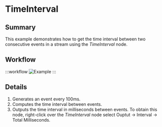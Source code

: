 # TimeInterval

## Summary
This example demonstrates how to get the time interval between two consecutive events in a stream using the *TimeInterval* node.

## Workflow

:::workflow
![Example](~/workflows/ReactiveExamples/TimeInterval/TimeInterval.bonsai)
:::

## Details
1. Generates an event every 100ms.
2. Computes the time interval between events.
3. Outputs the time interval in milliseconds between events. To obtain this node, right-click over the *TimeInterval* node select Ouptut -> Interval -> Total Milliseconds.

